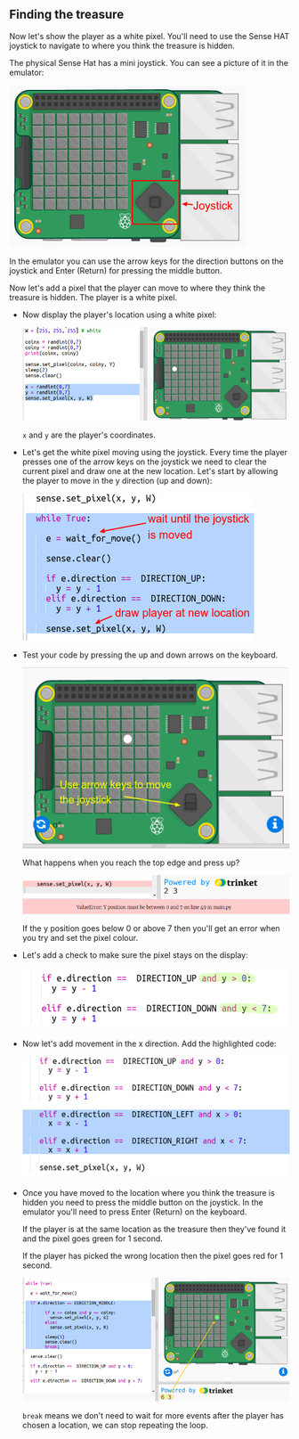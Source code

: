 ## Finding the treasure

Now let's show the player as a white pixel. You'll need to use the Sense HAT joystick to navigate to where you think the treasure is hidden.

The physical Sense Hat has a mini joystick. You can see a picture of it in the emulator:

![скриншот](images/treasure-joystick.png)

In the emulator you can use the arrow keys for the direction buttons on the joystick and Enter (Return) for pressing the middle button.

Now let's add a pixel that the player can move to where they think the treasure is hidden. The player is a white pixel.

+ Now display the player's location using a white pixel:
    
    ![screenshot](images/treasure-player.png)
    
    `x` and `y` are the player's coordinates.

+ Let's get the white pixel moving using the joystick. Every time the player presses one of the arrow keys on the joystick we need to clear the current pixel and draw one at the new location. Let's start by allowing the player to move in the y direction (up and down):
    
    ![скриншот](images/treasure-move-y.png)

+ Test your code by pressing the up and down arrows on the keyboard.
    
    ![скриншот](images/treasure-arrow-keys.png)
    
    What happens when you reach the top edge and press up?
    
    ![скриншот](images/treasure-error.png)
    
    If the y position goes below 0 or above 7 then you'll get an error when you try and set the pixel colour.

+ Let's add a check to make sure the pixel stays on the display:
    
    ![screenshot](images/treasure-move-check.png)

+ Now let's add movement in the x direction. Add the highlighted code:
    
    ![скриншот](images/treasure-move.png)

+ Once you have moved to the location where you think the treasure is hidden you need to press the middle button on the joystick. In the emulator you'll need to press Enter (Return) on the keyboard.
    
    If the player is at the same location as the treasure then they've found it and the pixel goes green for 1 second.
    
    If the player has picked the wrong location then the pixel goes red for 1 second.
    
    ![скриншот](images/treasure-check.png)
    
    `break` means we don't need to wait for more events after the player has chosen a location, we can stop repeating the loop.